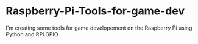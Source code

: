 # Raspberry-Pi-Tools-for-game-dev
I'm creating some tools for game developement on the Raspberry Pi using Python and RPi.GPIO

